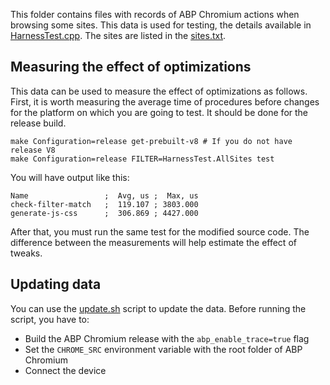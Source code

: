 This folder contains files with records of ABP Chromium actions when browsing some sites. This data is used for testing, the details available in [HarnessTest.cpp](../test/HarnessTest.cpp). The sites are listed in the [sites.txt](sites.txt).

## Measuring the effect of optimizations

This data can be used to measure the effect of optimizations as follows. First, it is worth measuring the average time of procedures before changes for the platform on which you are going to test. It should be done for the release build.

```
make Configuration=release get-prebuilt-v8 # If you do not have release V8
make Configuration=release FILTER=HarnessTest.AllSites test
```

You will have output like this:

```
Name                 ;  Avg, us ;  Max, us
check-filter-match   ;  119.107 ; 3803.000
generate-js-css      ;  306.869 ; 4427.000
```

After that, you must run the same test for the modified source code. The difference between the measurements will help estimate the effect of tweaks.

## Updating data

You can use the [update.sh](update.sh) script to update the data. Before running the script, you have to:

* Build the ABP Chromium release with the `abp_enable_trace=true` flag
* Set the `CHROME_SRC` environment variable with the root folder of ABP Chromium
* Connect the device
